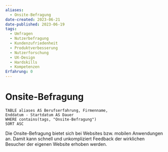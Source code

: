 ```yaml
---
aliases:
  - Onsite-Befragung
date-created: 2023-06-21
date-published: 2023-06-19
tags:
  - Umfragen
  - Nutzerbefragung
  - Kundenzufriedenheit
  - Produktverbesserung
  - Nutzerforschung
  - UX-Design
  - Hardskills
  - Kompetenzen
Erfahrung: 0
---
```


# Onsite-Befragung

```dataview
TABLE aliases AS Berufserfahrung, Firmenname,
Enddatum - Startdatum AS Dauer
WHERE contains(tags, "Onsite-Befragung")
SORT ASC
```

Die Onsite-Befragung bietet sich bei Websites bzw. mobilen Anwendungen an. Damit kann schnell und unkompliziert Feedback der wirklichen Besucher der eigenen Website erhoben werden.
